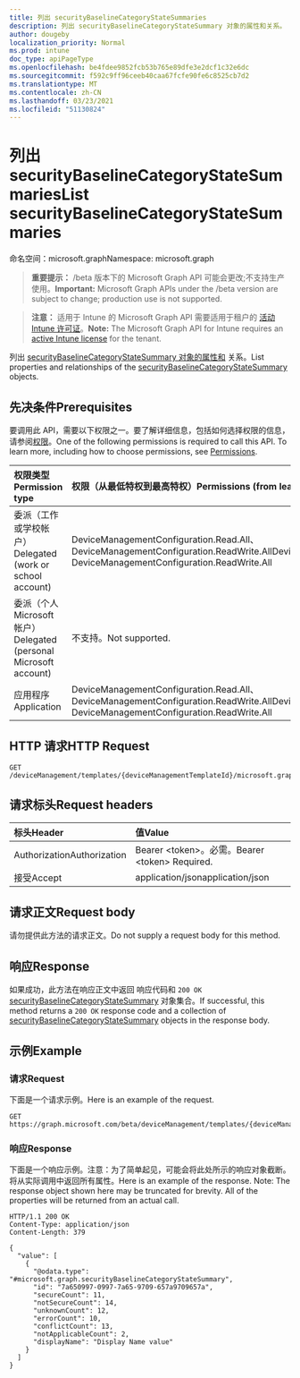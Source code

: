 ```yaml
---
title: 列出 securityBaselineCategoryStateSummaries
description: 列出 securityBaselineCategoryStateSummary 对象的属性和关系。
author: dougeby
localization_priority: Normal
ms.prod: intune
doc_type: apiPageType
ms.openlocfilehash: be4fdee9852fcb53b765e89dfe3e2dcf1c32e6dc
ms.sourcegitcommit: f592c9ff96ceeb40caa67fcfe90fe6c8525cb7d2
ms.translationtype: MT
ms.contentlocale: zh-CN
ms.lasthandoff: 03/23/2021
ms.locfileid: "51130824"
---
```

# <a name="list-securitybaselinecategorystatesummaries"></a><span data-ttu-id="c42cc-103">列出 securityBaselineCategoryStateSummaries</span><span class="sxs-lookup"><span data-stu-id="c42cc-103">List securityBaselineCategoryStateSummaries</span></span>

<span data-ttu-id="c42cc-104">命名空间：microsoft.graph</span><span class="sxs-lookup"><span data-stu-id="c42cc-104">Namespace: microsoft.graph</span></span>

> <span data-ttu-id="c42cc-105">**重要提示：** /beta 版本下的 Microsoft Graph API 可能会更改;不支持生产使用。</span><span class="sxs-lookup"><span data-stu-id="c42cc-105">**Important:** Microsoft Graph APIs under the /beta version are subject to change; production use is not supported.</span></span>

> <span data-ttu-id="c42cc-106">**注意：** 适用于 Intune 的 Microsoft Graph API 需要适用于租户的 [活动 Intune 许可证](https://go.microsoft.com/fwlink/?linkid=839381)。</span><span class="sxs-lookup"><span data-stu-id="c42cc-106">**Note:** The Microsoft Graph API for Intune requires an [active Intune license](https://go.microsoft.com/fwlink/?linkid=839381) for the tenant.</span></span>

<span data-ttu-id="c42cc-107">列出 [securityBaselineCategoryStateSummary 对象的属性和](../resources/intune-deviceintent-securitybaselinecategorystatesummary.md) 关系。</span><span class="sxs-lookup"><span data-stu-id="c42cc-107">List properties and relationships of the [securityBaselineCategoryStateSummary](../resources/intune-deviceintent-securitybaselinecategorystatesummary.md) objects.</span></span>

## <a name="prerequisites"></a><span data-ttu-id="c42cc-108">先决条件</span><span class="sxs-lookup"><span data-stu-id="c42cc-108">Prerequisites</span></span>
<span data-ttu-id="c42cc-p101">要调用此 API，需要以下权限之一。要了解详细信息，包括如何选择权限的信息，请参阅[权限](/graph/permissions-reference)。</span><span class="sxs-lookup"><span data-stu-id="c42cc-p101">One of the following permissions is required to call this API. To learn more, including how to choose permissions, see [Permissions](/graph/permissions-reference).</span></span>

|<span data-ttu-id="c42cc-111">权限类型</span><span class="sxs-lookup"><span data-stu-id="c42cc-111">Permission type</span></span>|<span data-ttu-id="c42cc-112">权限（从最低特权到最高特权）</span><span class="sxs-lookup"><span data-stu-id="c42cc-112">Permissions (from least to most privileged)</span></span>|
|:---|:---|
|<span data-ttu-id="c42cc-113">委派（工作或学校帐户）</span><span class="sxs-lookup"><span data-stu-id="c42cc-113">Delegated (work or school account)</span></span>|<span data-ttu-id="c42cc-114">DeviceManagementConfiguration.Read.All、DeviceManagementConfiguration.ReadWrite.All</span><span class="sxs-lookup"><span data-stu-id="c42cc-114">DeviceManagementConfiguration.Read.All, DeviceManagementConfiguration.ReadWrite.All</span></span>|
|<span data-ttu-id="c42cc-115">委派（个人 Microsoft 帐户）</span><span class="sxs-lookup"><span data-stu-id="c42cc-115">Delegated (personal Microsoft account)</span></span>|<span data-ttu-id="c42cc-116">不支持。</span><span class="sxs-lookup"><span data-stu-id="c42cc-116">Not supported.</span></span>|
|<span data-ttu-id="c42cc-117">应用程序</span><span class="sxs-lookup"><span data-stu-id="c42cc-117">Application</span></span>|<span data-ttu-id="c42cc-118">DeviceManagementConfiguration.Read.All、DeviceManagementConfiguration.ReadWrite.All</span><span class="sxs-lookup"><span data-stu-id="c42cc-118">DeviceManagementConfiguration.Read.All, DeviceManagementConfiguration.ReadWrite.All</span></span>|

## <a name="http-request"></a><span data-ttu-id="c42cc-119">HTTP 请求</span><span class="sxs-lookup"><span data-stu-id="c42cc-119">HTTP Request</span></span>
<!-- {
  "blockType": "ignored"
}
-->
``` http
GET /deviceManagement/templates/{deviceManagementTemplateId}/microsoft.graph.securityBaselineTemplate/categoryDeviceStateSummaries
```

## <a name="request-headers"></a><span data-ttu-id="c42cc-120">请求标头</span><span class="sxs-lookup"><span data-stu-id="c42cc-120">Request headers</span></span>
|<span data-ttu-id="c42cc-121">标头</span><span class="sxs-lookup"><span data-stu-id="c42cc-121">Header</span></span>|<span data-ttu-id="c42cc-122">值</span><span class="sxs-lookup"><span data-stu-id="c42cc-122">Value</span></span>|
|:---|:---|
|<span data-ttu-id="c42cc-123">Authorization</span><span class="sxs-lookup"><span data-stu-id="c42cc-123">Authorization</span></span>|<span data-ttu-id="c42cc-124">Bearer &lt;token&gt;。必需。</span><span class="sxs-lookup"><span data-stu-id="c42cc-124">Bearer &lt;token&gt; Required.</span></span>|
|<span data-ttu-id="c42cc-125">接受</span><span class="sxs-lookup"><span data-stu-id="c42cc-125">Accept</span></span>|<span data-ttu-id="c42cc-126">application/json</span><span class="sxs-lookup"><span data-stu-id="c42cc-126">application/json</span></span>|

## <a name="request-body"></a><span data-ttu-id="c42cc-127">请求正文</span><span class="sxs-lookup"><span data-stu-id="c42cc-127">Request body</span></span>
<span data-ttu-id="c42cc-128">请勿提供此方法的请求正文。</span><span class="sxs-lookup"><span data-stu-id="c42cc-128">Do not supply a request body for this method.</span></span>

## <a name="response"></a><span data-ttu-id="c42cc-129">响应</span><span class="sxs-lookup"><span data-stu-id="c42cc-129">Response</span></span>
<span data-ttu-id="c42cc-130">如果成功，此方法在响应正文中返回 响应代码和 `200 OK` [securityBaselineCategoryStateSummary](../resources/intune-deviceintent-securitybaselinecategorystatesummary.md) 对象集合。</span><span class="sxs-lookup"><span data-stu-id="c42cc-130">If successful, this method returns a `200 OK` response code and a collection of [securityBaselineCategoryStateSummary](../resources/intune-deviceintent-securitybaselinecategorystatesummary.md) objects in the response body.</span></span>

## <a name="example"></a><span data-ttu-id="c42cc-131">示例</span><span class="sxs-lookup"><span data-stu-id="c42cc-131">Example</span></span>

### <a name="request"></a><span data-ttu-id="c42cc-132">请求</span><span class="sxs-lookup"><span data-stu-id="c42cc-132">Request</span></span>
<span data-ttu-id="c42cc-133">下面是一个请求示例。</span><span class="sxs-lookup"><span data-stu-id="c42cc-133">Here is an example of the request.</span></span>
``` http
GET https://graph.microsoft.com/beta/deviceManagement/templates/{deviceManagementTemplateId}/microsoft.graph.securityBaselineTemplate/categoryDeviceStateSummaries
```

### <a name="response"></a><span data-ttu-id="c42cc-134">响应</span><span class="sxs-lookup"><span data-stu-id="c42cc-134">Response</span></span>
<span data-ttu-id="c42cc-p102">下面是一个响应示例。注意：为了简单起见，可能会将此处所示的响应对象截断。将从实际调用中返回所有属性。</span><span class="sxs-lookup"><span data-stu-id="c42cc-p102">Here is an example of the response. Note: The response object shown here may be truncated for brevity. All of the properties will be returned from an actual call.</span></span>
``` http
HTTP/1.1 200 OK
Content-Type: application/json
Content-Length: 379

{
  "value": [
    {
      "@odata.type": "#microsoft.graph.securityBaselineCategoryStateSummary",
      "id": "7a650997-0997-7a65-9709-657a9709657a",
      "secureCount": 11,
      "notSecureCount": 14,
      "unknownCount": 12,
      "errorCount": 10,
      "conflictCount": 13,
      "notApplicableCount": 2,
      "displayName": "Display Name value"
    }
  ]
}
```




